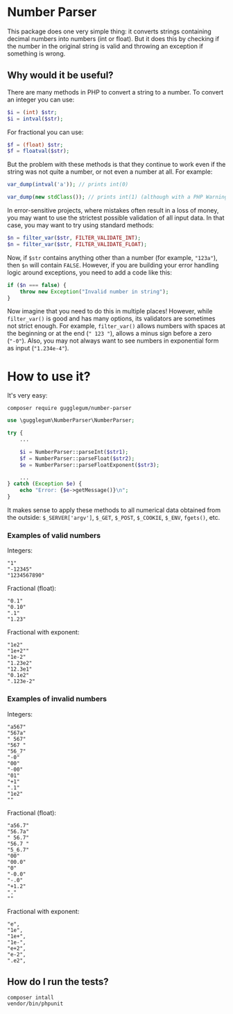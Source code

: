 # Number Parser

This package does one very simple thing: it converts strings containing decimal numbers into numbers (int or float). But it does this by checking if the number in the original string is valid and throwing an exception if something is wrong.

## Why would it be useful?

There are many methods in PHP to convert a string to a number. To convert an integer you can use:

```php
$i = (int) $str;
$i = intval($str);
```
For fractional you can use:

```php
$f = (float) $str;
$f = floatval($str);
```
But the problem with these methods is that they continue to work even if the string was not quite a number, or not even a number at all. For example:

```php
var_dump(intval('a')); // prints int(0)

var_dump(new stdClass()); // prints int(1) (although with a PHP Warning "Object of class stdClass could not be converted to int")
```
In error-sensitive projects, where mistakes often result in a loss of money, you may want to use the strictest possible validation of all input data. In that case, you may want to try using standard methods:

```php
$n = filter_var($str, FILTER_VALIDATE_INT);
$n = filter_var($str, FILTER_VALIDATE_FLOAT);
```

Now, if `$str` contains anything other than a number (for example, `"123a"`), then `$n` will contain `FALSE`. However, if you are building your error handling logic around exceptions, you need to add a code like this:

```php
if ($n === false) {
    throw new Exception("Invalid number in string");
}
```
Now imagine that you need to do this in multiple places! However, while `filter_var()` is good and has many options, its validators are sometimes not strict enough. For example, `filter_var()` allows numbers with spaces at the beginning or at the end (`" 123 "`), allows a minus sign before a zero (`"-0"`). Also, you may not always want to see numbers in exponential form as input (`"1.234e-4"`).

# How to use it?

It's very easy:

```
composer require gugglegum/number-parser
```

```php
use \gugglegum\NumberParser\NumberParser;

try {
    ...

    $i = NumberParser::parseInt($str1);
    $f = NumberParser::parseFloat($str2);
    $e = NumberParser::parseFloatExponent($str3);

    ...
} catch (Exception $e) {
    echo "Error: {$e->getMessage()}\n";
}
```

It makes sense to apply these methods to all numerical data obtained from the outside: `$_SERVER['argv']`, `$_GET`, `$_POST`, `$_COOKIE`, `$_ENV`, `fgets()`, etc.

### Examples of valid numbers

Integers:
```
"1"
"-12345"
"1234567890"
```
Fractional (float):
```
"0.1"
"0.10"
".1"
"1.23"
```
Fractional with exponent:
```
"1e2"
"1e+2""
"1e-2"
"1.23e2"
"12.3e1"
"0.1e2"
".123e-2"
```

### Examples of invalid numbers

Integers:
```
"a567"
"567a"
" 567"
"567 "
"56_7"
"-0"
"00"
"-00"
"01"
"+1"
".1"
"1e2"
""
```
Fractional (float):
```
"a56.7"
"56.7a"
" 56.7"
"56.7 "
"5_6.7"
"00"
"00.0"
"0"
"-0.0"
"-.0"
"+1.2"
"."
""
```
Fractional with exponent:
```
"e",
"1e",
"1e+",
"1e-",
"e+2",
"e-2",
".e2",
```

## How do I run the tests?

```
composer intall
vendor/bin/phpunit
```
